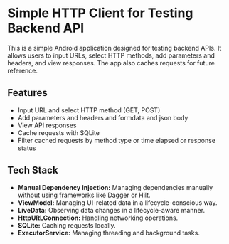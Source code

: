 # Simple HTTP Client for Testing Backend API

This is a simple Android application designed for testing backend APIs. It allows users to input URLs, select HTTP methods, add parameters and headers, and view responses. The app also caches requests for future reference.

## Features

- Input URL and select HTTP method (GET, POST)
- Add parameters and headers and formdata and json body 
- View API responses
- Cache requests with SQLite
- Filter cached requests by method type or time elapsed or response status 

## Tech Stack

- **Manual Dependency Injection:** Managing dependencies manually without using frameworks like Dagger or Hilt.
- **ViewModel:** Managing UI-related data in a lifecycle-conscious way.
- **LiveData:** Observing data changes in a lifecycle-aware manner.
- **HttpURLConnection:** Handling networking operations.
- **SQLite:** Caching requests locally.
- **ExecutorService:** Managing threading and background tasks.
